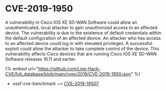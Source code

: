 # CVE-2019-1950

A vulnerability in Cisco IOS XE SD-WAN Software could allow an unauthenticated, local attacker to gain unauthorized access to an affected device. The vulnerability is due to the existence of default credentials within the default configuration of an affected device. An attacker who has access to an affected device could log in with elevated privileges. A successful exploit could allow the attacker to take complete control of the device. This vulnerability affects Cisco devices that are running Cisco IOS XE SD-WAN Software releases 16.11 and earlier.

{% embed url="https://github.com/Live-Hack-CVE/full_database/blob/main/cves/2019/CVE-2019-1950.json" %}


* ossf-cve-benchmark ~> [CVE-2019-19507](https://zeste.alice-snow.ru/2019/database/cve-2019-1950/cve-2019-19507-ossf-cve-benchmark)